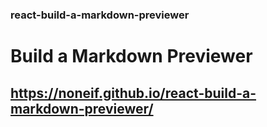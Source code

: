 ### react-build-a-markdown-previewer

# Build a Markdown Previewer

## https://noneif.github.io/react-build-a-markdown-previewer/
